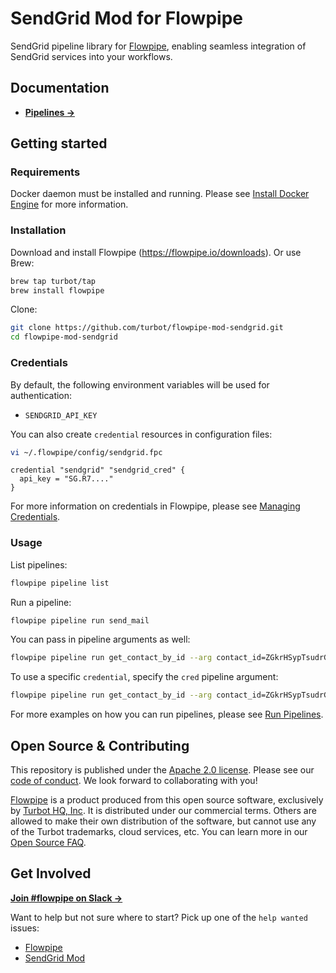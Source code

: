 # SendGrid Mod for Flowpipe

SendGrid pipeline library for [Flowpipe](https://flowpipe.io), enabling seamless integration of SendGrid services into your workflows.

## Documentation

- **[Pipelines →](https://hub.flowpipe.io/mods/turbot/sendgrid/pipelines)**

## Getting started

### Requirements

Docker daemon must be installed and running. Please see [Install Docker Engine](https://docs.docker.com/engine/install/) for more information.

### Installation

Download and install Flowpipe (https://flowpipe.io/downloads). Or use Brew:

```sh
brew tap turbot/tap
brew install flowpipe
```

Clone:

```sh
git clone https://github.com/turbot/flowpipe-mod-sendgrid.git
cd flowpipe-mod-sendgrid
```

### Credentials

By default, the following environment variables will be used for authentication:

- `SENDGRID_API_KEY`

You can also create `credential` resources in configuration files:

```sh
vi ~/.flowpipe/config/sendgrid.fpc
```

```hcl
credential "sendgrid" "sendgrid_cred" {
  api_key = "SG.R7...."
}
```

For more information on credentials in Flowpipe, please see [Managing Credentials](https://flowpipe.io/docs/run/credentials).

### Usage

List pipelines:

```sh
flowpipe pipeline list
```

Run a pipeline:

```sh
flowpipe pipeline run send_mail
```

You can pass in pipeline arguments as well:

```sh
flowpipe pipeline run get_contact_by_id --arg contact_id=ZGkrHSypTsudrGkmdpJJ
```

To use a specific `credential`, specify the `cred` pipeline argument:

```sh
flowpipe pipeline run get_contact_by_id --arg contact_id=ZGkrHSypTsudrGkmdpJJ --arg cred=sendgrid_cred
```

For more examples on how you can run pipelines, please see [Run Pipelines](https://flowpipe.io/docs/run/pipelines).

## Open Source & Contributing

This repository is published under the [Apache 2.0 license](https://www.apache.org/licenses/LICENSE-2.0). Please see our [code of conduct](https://github.com/turbot/.github/blob/main/CODE_OF_CONDUCT.md). We look forward to collaborating with you!

[Flowpipe](https://flowpipe.io) is a product produced from this open source software, exclusively by [Turbot HQ, Inc](https://turbot.com). It is distributed under our commercial terms. Others are allowed to make their own distribution of the software, but cannot use any of the Turbot trademarks, cloud services, etc. You can learn more in our [Open Source FAQ](https://turbot.com/open-source).

## Get Involved

**[Join #flowpipe on Slack →](https://flowpipe.io/community/join)**

Want to help but not sure where to start? Pick up one of the `help wanted` issues:

- [Flowpipe](https://github.com/turbot/flowpipe/labels/help%20wanted)
- [SendGrid Mod](https://github.com/turbot/flowpipe-mod-sendgrid/labels/help%20wanted)
